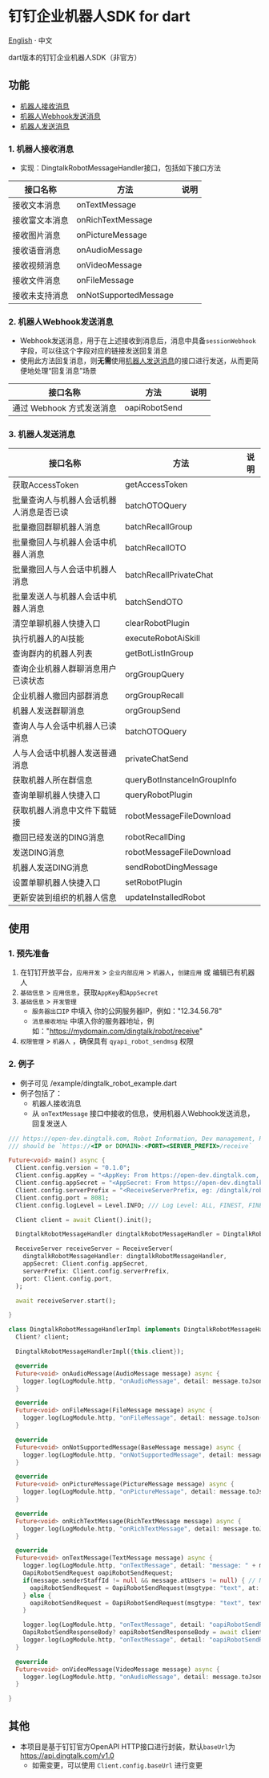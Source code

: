 # 钉钉企业机器人SDK for dart

[English](README-zh_CN.md) · 中文

dart版本的钉钉企业机器人SDK（非官方）

## 功能

- [机器人接收消息](https://open.dingtalk.com/document/orgapp/receive-message)
- [机器人Webhook发送消息](https://open.dingtalk.com/document/orgapp/robot-reply-and-send-messages#410bced0577fq)
- [机器人发送消息](https://open.dingtalk.com/document/orgapp/robot-overview#e744a9d0adhpm)

### 1. 机器人接收消息

- 实现：DingtalkRobotMessageHandler接口，包括如下接口方法

| 接口名称    | 方法                    | 说明 |
|---------|-----------------------|----|
| 接收文本消息  | onTextMessage         |    |
| 接收富文本消息 | onRichTextMessage     |    |
| 接收图片消息  | onPictureMessage      |    |
| 接收语音消息  | onAudioMessage        |    |
| 接收视频消息  | onVideoMessage        |    |
| 接收文件消息  | onFileMessage         |    |
| 接收未支持消息 | onNotSupportedMessage |    |

### 2. 机器人Webhook发送消息

- Webhook发送消息，用于在上述接收到消息后，消息中具备`sessionWebhook`字段，可以往这个字段对应的链接发送回复消息
- 使用此方法回复消息，则**无需**使用[机器人发送消息](#3-机器人发送消息)的接口进行发送，从而更简便地处理“回复消息”场景

| 接口名称              | 方法            | 说明 |
|-------------------|---------------|----|
| 通过 Webhook 方式发送消息 | oapiRobotSend |    |

### 3. 机器人发送消息

| 接口名称                 | 方法                          | 说明 |
|----------------------|-----------------------------|----|
| 获取AccessToken        | getAccessToken              |    |
| 批量查询人与机器人会话机器人消息是否已读 | batchOTOQuery               |    |
| 批量撤回群聊机器人消息          | batchRecallGroup            |    |
| 批量撤回人与机器人会话中机器人消息    | batchRecallOTO              |    |
| 批量撤回人与人会话中机器人消息      | batchRecallPrivateChat      |    |
| 批量发送人与机器人会话中机器人消息    | batchSendOTO                |    |
| 清空单聊机器人快捷入口          | clearRobotPlugin            |    |
| 执行机器人的AI技能           | executeRobotAiSkill         |    |
| 查询群内的机器人列表           | getBotListInGroup           |    |
| 查询企业机器人群聊消息用户已读状态    | orgGroupQuery               |    |
| 企业机器人撤回内部群消息         | orgGroupRecall              |    |
| 机器人发送群聊消息            | orgGroupSend                |    |
| 查询人与人会话中机器人已读消息      | batchOTOQuery               |    |
| 人与人会话中机器人发送普通消息      | privateChatSend             |    |
| 获取机器人所在群信息           | queryBotInstanceInGroupInfo |    |
| 查询单聊机器人快捷入口          | queryRobotPlugin            |    |
| 获取机器人消息中文件下载链接       | robotMessageFileDownload    |    |
| 撤回已经发送的DING消息        | robotRecallDing             |    |
| 发送DING消息             | robotMessageFileDownload    |    |
| 机器人发送DING消息          | sendRobotDingMessage        |    |
| 设置单聊机器人快捷入口          | setRobotPlugin              |    |
| 更新安装到组织的机器人信息        | updateInstalledRobot        |    |

## 使用

### 1. 预先准备

1.  在钉钉开放平台，`应用开发` > `企业内部应用` > `机器人`，`创建应用` 或 编辑已有机器人
2. `基础信息` > `应用信息`，获取`AppKey`和`AppSecret`
3. `基础信息` > `开发管理`
   - `服务器出口IP` 中填入 你的公网服务器IP，例如："12.34.56.78"
   - `消息接收地址` 中填入你的服务器地址，例如："https://mydomain.com/dingtalk/robot/receive"
4. `权限管理` > `机器人` ，确保具有 `qyapi_robot_sendmsg` 权限

### 2. 例子

- 例子可见 /example/dingtalk_robot_example.dart
- 例子包括了：
  - 机器人接收消息
  - 从 `onTextMessage` 接口中接收的信息，使用机器人Webhook发送消息，回复发送人

```dart
/// https://open-dev.dingtalk.com, Robot Information, Dev management, Receive Address:
/// should be `https://<IP or DOMAIN>:<PORT><SERVER_PREFIX>/receive`

Future<void> main() async {
  Client.config.version = "0.1.0";
  Client.config.appKey = "<AppKey: From https://open-dev.dingtalk.com, Robot Information>";
  Client.config.appSecret = "<AppSecret: From https://open-dev.dingtalk.com, Robot Information>";
  Client.config.serverPrefix = "<ReceiveServerPrefix, eg: /dingtalk/robot>";
  Client.config.port = 8081;
  Client.config.logLevel = Level.INFO; /// Log Level: ALL, FINEST, FINER, FINE, INFO, WARNING, SEVERE, SHOUT

  Client client = await Client().init();

  DingtalkRobotMessageHandler dingtalkRobotMessageHandler = DingtalkRobotMessageHandlerImpl(client: client);

  ReceiveServer receiveServer = ReceiveServer(
    dingtalkRobotMessageHandler: dingtalkRobotMessageHandler,
    appSecret: Client.config.appSecret,
    serverPrefix: Client.config.serverPrefix,
    port: Client.config.port,
  );

  await receiveServer.start();

}

class DingtalkRobotMessageHandlerImpl implements DingtalkRobotMessageHandler {
  Client? client;

  DingtalkRobotMessageHandlerImpl({this.client});

  @override
  Future<void> onAudioMessage(AudioMessage message) async {
    logger.log(LogModule.http, "onAudioMessage", detail: message.toJson().toString());
  }

  @override
  Future<void> onFileMessage(FileMessage message) async {
    logger.log(LogModule.http, "onFileMessage", detail: message.toJson().toString());
  }

  @override
  Future<void> onNotSupportedMessage(BaseMessage message) async {
    logger.log(LogModule.http, "onNotSupportedMessage", detail: message.toJson().toString());
  }

  @override
  Future<void> onPictureMessage(PictureMessage message) async {
    logger.log(LogModule.http, "onPictureMessage", detail: message.toJson().toString());
  }

  @override
  Future<void> onRichTextMessage(RichTextMessage message) async {
    logger.log(LogModule.http, "onRichTextMessage", detail: message.toJson().toString());
  }

  @override
  Future<void> onTextMessage(TextMessage message) async {
    logger.log(LogModule.http, "onTextMessage", detail: "message: " + message.toJson().toString());
    OapiRobotSendRequest oapiRobotSendRequest;
    if(message.senderStaffId != null && message.atUsers != null) { // NOT from debug Group, and from Group At
      oapiRobotSendRequest = OapiRobotSendRequest(msgtype: "text", at: At(atUserIds: ["message.senderStaffId"]), text: Text(content: "@${message.senderStaffId} \n ECHO - ${message.senderNick}: ${message.text.content}"));
    } else {
      oapiRobotSendRequest = OapiRobotSendRequest(msgtype: "text", text: Text(content: "ECHO - ${message.senderNick}: ${message.text.content}"));
    }

    logger.log(LogModule.http, "onTextMessage", detail: "oapiRobotSendRequest: " + oapiRobotSendRequest.toJson().toString());
    OapiRobotSendResponseBody? oapiRobotSendResponseBody = await client?.oapiRobotSend(sessionWebhook: message.sessionWebhook, oapiRobotSendRequest: oapiRobotSendRequest);
    logger.log(LogModule.http, "onTextMessage", detail: "oapiRobotSendResponseBody: ${oapiRobotSendResponseBody?.toJson().toString()}", level: Level.FINEST);
  }

  @override
  Future<void> onVideoMessage(VideoMessage message) async {
    logger.log(LogModule.http, "onAudioMessage", detail: message.toJson().toString());
  }

}
```

## 其他
- 本项目是基于钉钉官方OpenAPI HTTP接口进行封装，默认`baseUrl`为 https://api.dingtalk.com/v1.0
  - 如需变更，可以使用 `Client.config.baseUrl` 进行变更